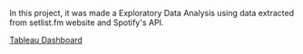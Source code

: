 In this project, it was made a Exploratory Data Analysis using data extracted from setlist.fm website and Spotify's API.

[Tableau Dashboard](https://public.tableau.com/app/profile/vinicius.barbosa.goulart/viz/Projeto3AnlisedeSetlistscommtricasdoSpotify/ShowsemArenasdeEsportes) 
